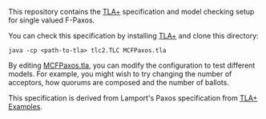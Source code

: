 
This repository contains the [TLA+](research.microsoft.com/en-us/um/people/lamport/tla/tla.html) specification and model checking setup for single valued F-Paxos.

You can check this specification by installing [TLA+](http://research.microsoft.com/en-us/um/people/lamport/tla/tla.html) and clone this directory:
```
java -cp <path-to-tla> tlc2.TLC MCFPaxos.tla
```

By editing [MCFPaxos.tla](MCFPaxos.tla), you can modify the configuration to test different models. For example, you might wish to try changing the number of acceptors, how quorums are composed and the number of ballots.

This specification is derived from Lamport's Paxos specification from [TLA+ Examples](https://github.com/tlaplus/Examples).
